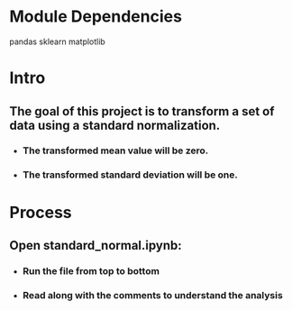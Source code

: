 # Module Dependencies
   
pandas
sklearn
matplotlib

# Intro

## The goal of this project is to transform a set of data using a standard normalization.
- ### The transformed mean value will be zero. 

- ### The transformed standard deviation will be one. 


# Process

## Open standard_normal.ipynb: 
- ### Run the file from top to bottom
- ### Read along with the comments to understand the analysis

